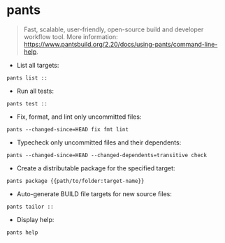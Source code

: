 # pants

> Fast, scalable, user-friendly, open-source build and developer workflow tool.
> More information: <https://www.pantsbuild.org/2.20/docs/using-pants/command-line-help>.

- List all targets:

`pants list ::`

- Run all tests:

`pants test ::`

- Fix, format, and lint only uncommitted files:

`pants --changed-since=HEAD fix fmt lint`

- Typecheck only uncommitted files and their dependents:

`pants --changed-since=HEAD --changed-dependents=transitive check`

- Create a distributable package for the specified target:

`pants package {{path/to/folder:target-name}}`

- Auto-generate BUILD file targets for new source files:

`pants tailor ::`

- Display help:

`pants help`

